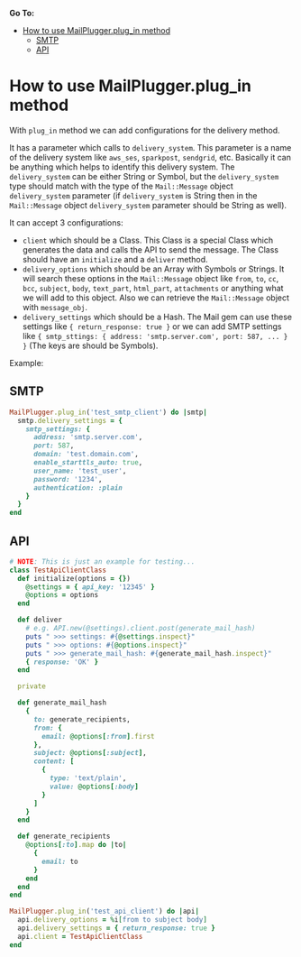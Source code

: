 **Go To:**

- [How to use MailPlugger.plug_in method](#how-to-use-mailpluggerplug_in-method)
  - [SMTP](#smtp)
  - [API](#api)


# How to use MailPlugger.plug_in method

With `plug_in` method we can add configurations for the delivery method.

It has a parameter which calls to `delivery_system`. This parameter is a name of the delivery system like `aws_ses`, `sparkpost`, `sendgrid`, etc. Basically it can be anything which helps to identify this delivery system. The `delivery_system` can be either String or Symbol, but the `delivery_system` type should match with the type of the `Mail::Message` object `delivery_system` parameter (if `delivery_system` is String then in the `Mail::Message` object `delivery_system` parameter should be String as well).

It can accept 3 configurations:
- `client` which should be a Class. This Class is a special Class which generates the data and calls the API to send the message. The Class should have an `initialize` and a `deliver` method.
- `delivery_options` which should be an Array with Symbols or Strings. It will search these options in the `Mail::Message` object like `from`, `to`, `cc`, `bcc`, `subject`, `body`, `text_part`, `html_part`, `attachments` or anything what we will add to this object. Also we can retrieve the `Mail::Message` object with `message_obj`.
- `delivery_settings` which should be a Hash. The Mail gem can use these settings like `{ return_response: true }` or we can add SMTP settings like `{ smtp_sttings: { address: 'smtp.server.com', port: 587, ... } }` (The keys are should be Symbols).

Example:

## SMTP

```ruby
MailPlugger.plug_in('test_smtp_client') do |smtp|
  smtp.delivery_settings = {
    smtp_settings: {
      address: 'smtp.server.com',
      port: 587,
      domain: 'test.domain.com',
      enable_starttls_auto: true,
      user_name: 'test_user',
      password: '1234',
      authentication: :plain
    }
  }
end
```

## API

```ruby
# NOTE: This is just an example for testing...
class TestApiClientClass
  def initialize(options = {})
    @settings = { api_key: '12345' }
    @options = options
  end

  def deliver
    # e.g. API.new(@settings).client.post(generate_mail_hash)
    puts " >>> settings: #{@settings.inspect}"
    puts " >>> options: #{@options.inspect}"
    puts " >>> generate_mail_hash: #{generate_mail_hash.inspect}"
    { response: 'OK' }
  end

  private

  def generate_mail_hash
    {
      to: generate_recipients,
      from: {
        email: @options[:from].first
      },
      subject: @options[:subject],
      content: [
        {
          type: 'text/plain',
          value: @options[:body]
        }
      ]
    }
  end

  def generate_recipients
    @options[:to].map do |to|
      {
        email: to
      }
    end
  end
end

MailPlugger.plug_in('test_api_client') do |api|
  api.delivery_options = %i[from to subject body]
  api.delivery_settings = { return_response: true }
  api.client = TestApiClientClass
end
```
